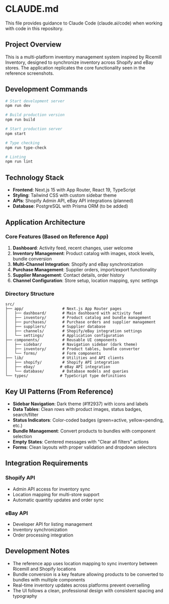 # CLAUDE.md

This file provides guidance to Claude Code (claude.ai/code) when working with code in this repository.

## Project Overview

This is a multi-platform inventory management system inspired by Ricemill Inventory, designed to synchronize inventory across Shopify and eBay stores. The application replicates the core functionality seen in the reference screenshots.

## Development Commands

```bash
# Start development server
npm run dev

# Build production version
npm run build

# Start production server
npm start

# Type checking
npm run type-check

# Linting
npm run lint
```

## Technology Stack

- **Frontend**: Next.js 15 with App Router, React 19, TypeScript
- **Styling**: Tailwind CSS with custom sidebar theme
- **APIs**: Shopify Admin API, eBay API integrations (planned)
- **Database**: PostgreSQL with Prisma ORM (to be added)

## Application Architecture

### Core Features (Based on Reference App)
1. **Dashboard**: Activity feed, recent changes, user welcome
2. **Inventory Management**: Product catalog with images, stock levels, bundle conversion
3. **Multi-Channel Integration**: Shopify and eBay synchronization
4. **Purchase Management**: Supplier orders, import/export functionality
5. **Supplier Management**: Contact details, order history
6. **Channel Configuration**: Store setup, location mapping, sync settings

### Directory Structure
```
src/
├── app/                 # Next.js App Router pages
│   ├── dashboard/       # Main dashboard with activity feed
│   ├── inventory/       # Product catalog and bundle management
│   ├── purchases/       # Purchase orders and supplier management
│   ├── suppliers/       # Supplier database
│   ├── channels/        # Shopify/eBay integration settings
│   └── settings/        # Application configuration
├── components/          # Reusable UI components
│   ├── sidebar/         # Navigation sidebar (dark theme)
│   ├── inventory/       # Product tables, bundle converter
│   └── forms/           # Form components
├── lib/                 # Utilities and API clients
│   ├── shopify/         # Shopify API integration
│   ├── ebay/           # eBay API integration
│   └── database/        # Database models and queries
└── types/              # TypeScript type definitions
```

## Key UI Patterns (From Reference)

- **Sidebar Navigation**: Dark theme (#1f2937) with icons and labels
- **Data Tables**: Clean rows with product images, status badges, search/filter
- **Status Indicators**: Color-coded badges (green=active, yellow=pending, etc.)
- **Bundle Management**: Convert products to bundles with component selection
- **Empty States**: Centered messages with "Clear all filters" actions
- **Forms**: Clean layouts with proper validation and dropdown selectors

## Integration Requirements

### Shopify API
- Admin API access for inventory sync
- Location mapping for multi-store support
- Automatic quantity updates and order sync

### eBay API
- Developer API for listing management
- Inventory synchronization
- Order processing integration

## Development Notes

- The reference app uses location mapping to sync inventory between Ricemill and Shopify locations
- Bundle conversion is a key feature allowing products to be converted to bundles with multiple components
- Real-time inventory updates across platforms prevent overselling
- The UI follows a clean, professional design with consistent spacing and typography
